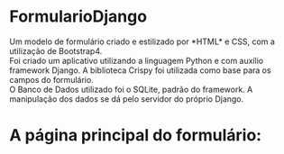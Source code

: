 # FormularioDjango

<p> Um modelo de formulário criado e estilizado por *HTML* e CSS, com a utilização de Bootstrap4. </br> Foi criado um aplicativo utilizando a linguagem Python e com auxílio framework Django. A biblioteca Crispy foi utilizada como base para os campos do formulário. </br> O Banco de Dados utilizado foi o SQLite, padrão do framework. A manipulação dos dados se dá pelo servidor do próprio Django. </p>

# A página principal do formulário:
